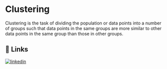 
# Clustering

Clustering is the task of dividing the population or data points into a number of groups such that data points in the same groups are more similar to other data points in the same group than those in other groups.

## 🔗 Links
[![linkedin](https://img.shields.io/badge/linkedin-0A66C2?style=for-the-badge&logo=linkedin&logoColor=white)](https://www.linkedin.com/in/lakshmipriya-s/)


  
